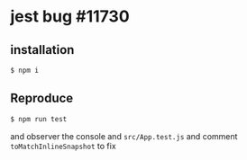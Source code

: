 # jest bug #11730

## installation

```sh
$ npm i
```

## Reproduce

```sh
$ npm run test
```

and observer the console and `src/App.test.js` and comment `toMatchInlineSnapshot` to fix

